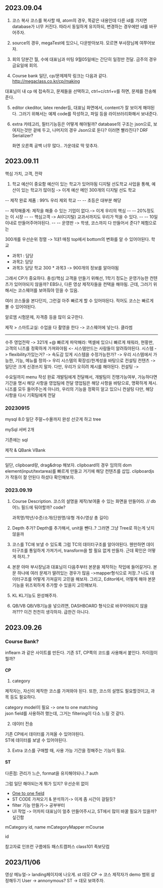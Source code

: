 ## 2023.09.04

1. 코스 복사
   코스를 복사할 때, atom의 경우, 똑같은 내용인데 다른 id를 가지면 database가 너무 커진다.
   따라서 동일하게 유지하되, 변경하는 경우에만 id를 바꾸어주자.

2. source의 경우, megaTest에 있으니, 다운받아보자.
   모르면 부사장님께 여쭈어보자.

3. 회의
   당분간 월, 수에 대표님과 미팅
   9월05일에는 간단히 일정만 전달.
   금주의 경우 금요일에 회의.

4. Course bank
   일단, cp/문제제작 링크는 다음과 같다.
   http://megaclass.co.kr/cp/making

대표님이 내 cp 에 접속하고, 문제들을 선택하고, ctrl+c/ctrl+v를 하면, 문제를 전송해준다.

5. editor
   ckeditor, latex render등, 대표님 화면에서, content가 잘 보이게 해야된다.
   그러기 위해서는 예제 code를 작성하고, 파일 등을 라이브러리화해서 보내준다.

6. extra
   카테고리, 필터기능등은 어떻게 해야될까?
   database의 구조는 json으로, 보여지는것만 겉에 두고, 나머지의 경우 Json으로 둔다? 이러면 빨라진다?
   DRF Serializer?

   화면 오른쪽 공백 너무 많다.. 가운데로 딱 맞추자.

## 2023.09.11

핵심 가치, 고객, 전략

1. 학교
   예산이 중요함
   예산이 있는 학교가 있어야됨
   디지털 선도학교 사업을 통해, 예산이 있는 학교가 많아짐 -> 이게 예산 메인
   300개의 디지털 선도 학교

-- 제작 완료 제품 : 99% 우리 제외 학교
-- -- 초등은 대부분 해당

-- 제작해줄게: 제작을 해줄 수 있는 기업이 없다.-> 이게 우리의 핵심
-- -- 20%정도는 이 시장
-- -- 핵심고객 -> AI(디지털) 교과서까지도 우리가 먹을 수 있다.
-- -- 10일 이내로 만들어주어야된다.
-- -- 운영판 -> 학생, 코스까지 다 만들어서 준다? 체험으로는

300개를 우선순위 정렬 -> 1대1 매칭
top에서 bottom의 변화를 알 수 있어야된다.
학교

- 과목1 : 담당
- 과목2: 담당
- 과목3: 담당
  학교 300 \* 과목3 -> 900개의 정보를 알아야됨

그래서 CP가 중요하다.
충성/핵심 고객을 만들기 위해선, 1학기 정도는 운영가능한 컨텐츠가 있어야되지 않을까?
EBS나, 다른 영상 제작자들을 컨택을 해야됨. 근데, 그러기 위해서는 코스웨어를 보여줘야 믿을 수 있음.

여러 코스들을 본다던지, 그런걸 아주 빠르게 할 수 있어야된다.
적어도 코스는 빠르게 볼 수 있어야된다.

알로엠
시험문제, 자격증 등을 많이 요구한다.

제작 > 스마트교실: 수업을 다 촬영을 한다 -> 코스웨어에 넣는다.
클라썸

---

수주
영업전략
-> 321개 +@ 빠르게 파악해라: 엑셀에 있으니 빠르게 채워라, 현황판, 고객의 니즈를 정확하게 가져와야됨 <- 시스템만드는 사람들이 알려줘야된다.
시스템
-> flexibility가있는거?
-> 속도감 있게 시스템을 수정가능한가?
-> 우리 시스템에서 가능한, 기능, 메뉴를 정의-> 우리 시스템의 확장성/한계성을 바탕으로 컨설팅
컨텐츠
-> 일단은 크게 신경쓰지 말자. 다만, 우리가 오히려 제시를 해야된다.
컨설팅
->

수요일까지 menu 작성 완료
개발팀에게 전달해서, 개발팀이 진행가능여부, 가능하다면 기간을 명시
해당 사항을 영업팀에 전달
영업팀은 해당 사항을 바탕으로, 명확하게 제시. 니즈를 모두 들어주는게 아니라, 우리의 기능을 정확히 알고 있으니 컨설팅
다만, 해당 사항을 다시 기획팀에게 전달

### 20230915

mysql 8.0
일단 주말~수욜까지 완성
선긋게 하고
tree

mySql
서버 2개

기존에는 sql

제작 & QBank VBank

---

일단, clipboard랑, drag&drop 해보자.
clipboard의 경우 임의의 dom element(input/textarea)를 빠르게 만들고 거기에 해당 컨텐츠를 삽입.
clipboardjs 가 작동이 잘 안된다 하셨다 확인해보자.

### 2023.09.19

1. Course Description.
   코스의 설명을 제작/보여줄 수 있는 화면을 만들어라. // db 어느 필드에 둬야할까? code?

   과목명/학년/수준/소개(단원명/유형 개수/영상 총 길이)

2. Depth 추가?
   Depth를 추가해서, unit을 뺀다..?
   그러면 그냥 Tree로 하는게 낫지 않을까

3. 코스를 TC에 보낼 수 있도록
   그럼 TC의 데이터구조를 알아야된다. 웬만하면 데이터구조를 통일하게 가져가서, transform을 할 필요 없게 만들자.
   근데 확인은 어떻게 하지..?

4. 본문
   아마 부사장님과 대표님이 다음주부터 본문을 제작하는 작업에 들어갈거다. 본문 하나에 여러 문제가 딸려있는 경우가 많음 ->mapper형식으로 저장..?
   나도 데이터구조를 어떻게 가져갈지 고민을 해보자.
   그리고, Editor에서, 어떻게 해야 본문기능을 위즈윅하게 추가할 수 있을지 고민해보자.

5. KL
   KL기능도 완성해주자.

6. QB/VB
   QB/VB기능을 넣으려면, DASHBOARD 형식으로 바꾸어야되지 않을까???
   이건 천천히 생각하자. 급한건 아니다.

## 2023.09.26

### Course Bank?

inflearn 과 같은 사이트를 만든다.
기존 ST, CP쪽의 코드를 사용해서 붙인다.
차이점이 뭘까?

#### CP

1. category

제작자는, 자신이 제작한 코스를 가져와야 된다. 또한, 코스의 설명도 필요할것이고, 과목 등도 필요하다.

category model이 필요 -> one to one matching  
json field를 사용하려 했는데, 그거는 filtering이 다소 느릴 것 같다.

2. 데이터 전송

기존 CP에서 데이터를 가져올 수 있어야된다.  
ST에 데이터를 보낼 수 있어야된다.

3. Extra
   코스를 구매할 때, 사용 가능 기간을 정해주는 기능이 필요.

#### ST

다른점: 관리가 느슨, format을 유지해야되나..? auth

그럼 일단 해야되는게 뭐가 있지? 우선순위 없이

- [One to one field](https://docs.djangoproject.com/en/4.2/topics/db/examples/one_to_one/)
- ST CODE 가져오기 & 분석하기-> 이게 좀 시간이 걸릴듯?
- filter 기능 만들기-> 공부부터
- UI 작업 -> 어차피 대표님이 얼추 만들어주시고, ST에서 많이 바꿀 필요가 있을까? 싶긴함

mCategory
id, name
mCategoryMapper
mCourse

id

참고자료
인프런
구름에듀
패스트캠퍼스
class101
족보닷컴

## 2023/11/06

영상 메뉴얼-> landing페이지에 나오게.
st 데모
CP -> 코스 제작자가 demo 범위 설정해두기
User -> annonymous?
ST -> 데모 보여주자.
